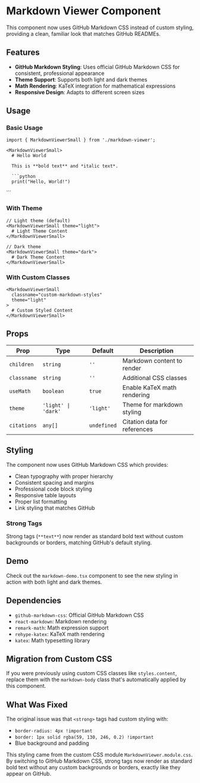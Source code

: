 # Markdown Viewer Component

This component now uses GitHub Markdown CSS instead of custom styling, providing a clean, familiar look that matches GitHub READMEs.

## Features

- **GitHub Markdown Styling**: Uses official GitHub Markdown CSS for consistent, professional appearance
- **Theme Support**: Supports both light and dark themes
- **Math Rendering**: KaTeX integration for mathematical expressions
- **Responsive Design**: Adapts to different screen sizes

## Usage

### Basic Usage

```tsx
import { MarkdownViewerSmall } from './markdown-viewer';

<MarkdownViewerSmall>
  # Hello World
  
  This is **bold text** and *italic text*.
  
  ```python
  print("Hello, World!")
  ```
</MarkdownViewerSmall>
```

### With Theme

```tsx
// Light theme (default)
<MarkdownViewerSmall theme="light">
  # Light Theme Content
</MarkdownViewerSmall>

// Dark theme
<MarkdownViewerSmall theme="dark">
  # Dark Theme Content
</MarkdownViewerSmall>
```

### With Custom Classes

```tsx
<MarkdownViewerSmall 
  classname="custom-markdown-styles"
  theme="light"
>
  # Custom Styled Content
</MarkdownViewerSmall>
```

## Props

| Prop | Type | Default | Description |
|------|------|---------|-------------|
| `children` | `string` | `''` | Markdown content to render |
| `classname` | `string` | `''` | Additional CSS classes |
| `useMath` | `boolean` | `true` | Enable KaTeX math rendering |
| `theme` | `'light' \| 'dark'` | `'light'` | Theme for markdown styling |
| `citations` | `any[]` | `undefined` | Citation data for references |

## Styling

The component now uses GitHub Markdown CSS which provides:

- Clean typography with proper hierarchy
- Consistent spacing and margins
- Professional code block styling
- Responsive table layouts
- Proper list formatting
- Link styling that matches GitHub

### Strong Tags

Strong tags (`**text**`) now render as standard bold text without custom backgrounds or borders, matching GitHub's default styling.

## Demo

Check out the `markdown-demo.tsx` component to see the new styling in action with both light and dark themes.

## Dependencies

- `github-markdown-css`: Official GitHub Markdown CSS
- `react-markdown`: Markdown rendering
- `remark-math`: Math expression support
- `rehype-katex`: KaTeX math rendering
- `katex`: Math typesetting library

## Migration from Custom CSS

If you were previously using custom CSS classes like `styles.content`, replace them with the `markdown-body` class that's automatically applied by this component.

## What Was Fixed

The original issue was that `<strong>` tags had custom styling with:
- `border-radius: 4px !important`
- `border: 1px solid rgba(59, 130, 246, 0.2) !important`
- Blue background and padding

This styling came from the custom CSS module `MarkdownViewer.module.css`. By switching to GitHub Markdown CSS, strong tags now render as standard bold text without any custom backgrounds or borders, exactly like they appear on GitHub.
